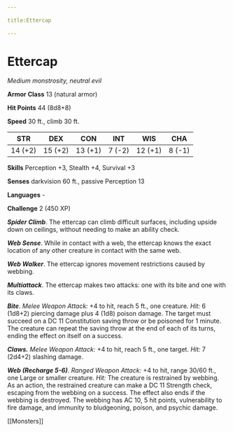 --- 
title:Ettercap 
---
# Ettercap

*Medium monstrosity, neutral evil*

**Armor Class** 13 (natural armor)

**Hit Points** 44 (8d8+8)

**Speed** 30 ft., climb 30 ft.

| STR     | DEX     | CON     | INT    | WIS     | CHA    |
|---------|---------|---------|--------|---------|--------|
| 14 (+2) | 15 (+2) | 13 (+1) | 7 (-2) | 12 (+1) | 8 (-1) |

**Skills** Perception +3, Stealth +4, Survival +3

**Senses** darkvision 60 ft., passive Perception 13

**Languages** -

**Challenge** 2 (450 XP)

***Spider Climb***. The ettercap can climb difficult surfaces, including upside down on ceilings, without needing to make an ability check.

***Web Sense***. While in contact with a web, the ettercap knows the exact location of any other creature in contact with the same web.

***Web Walker***. The ettercap ignores movement restrictions caused by webbing.


***Multiattack***. The ettercap makes two attacks: one with its bite and one with its claws.

***Bite***. *Melee Weapon Attack:* +4 to hit, reach 5 ft., one creature. *Hit:* 6 (1d8+2) piercing damage plus 4 (1d8) poison damage. The target must succeed on a DC 11 Constitution saving throw or be poisoned for 1 minute. The creature can repeat the saving throw at the end of each of its turns, ending the effect on itself on a success.

***Claws.*** *Melee Weapon Attack:* +4 to hit, reach 5 ft., one target. *Hit:* 7 (2d4+2) slashing damage.

***Web (Recharge 5-6)***. *Ranged Weapon Attack:* +4 to hit, range 30/60 ft., one Large or smaller creature. *Hit:* The creature is restrained by webbing. As an action, the restrained creature can make a DC 11 Strength check, escaping from the webbing on a success. The effect also ends if the webbing is destroyed. The webbing has AC 10, 5 hit points, vulnerability to fire damage, and immunity to bludgeoning, poison, and psychic damage.


[[Monsters]]
